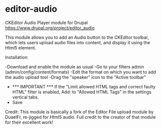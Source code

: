 # editor-audio
CKEditor Audio Player module for Drupal
https://www.drupal.org/project/editor_audio

This module allows you to add an Audio button to the CKEditor toolbar, which lets users upload audio files into content, and display it using the Html5 element.

Installation:

-Download and enable the module as usual
-Go to your filters admin (admin/config/content/formats)
-Edit the format on which you want to add the audio upload tool
-Drag the "speaker" icon to the "Active toolbar"
- *** IMPORTANT *** If the "Limit allowed HTML tags and correct faulty HTML" filter is enabled, Add: to "Allowed HTML Tags" in the settings vertical tabs.
- Save

Credit: 
This module is basically a fork of the Editor File upload module by DuaelFr, re-jigged for Html5 audio. Full credit to the creator of that module for their excellent work!
